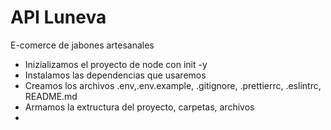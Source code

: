 # API Luneva

E-comerce de jabones artesanales

- Inizializamos el proyecto de node con init -y
- Instalamos las dependencias que usaremos
- Creamos los archivos .env,.env.example, .gitignore, .prettierrc, .eslintrc, README.md
- Armamos la extructura del proyecto, carpetas, archivos
-
